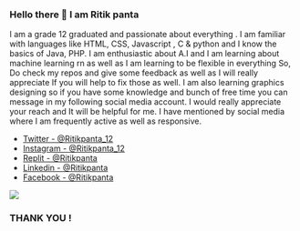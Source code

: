 ### Hello there  👋    I am Ritik panta 

I am a grade 12 graduated and passionate about everything 
. I am familiar with languages like HTML, CSS, Javascript , C & python and I know the basics of Java, PHP. I am enthusiastic about A.I and I am learning about machine learning rn as well as I am learning to be flexible in everything So, Do check my repos and give some feedback 
as well as I will really appreciate If you will help to fix those as well. I am also learning graphics designing so if you have some knowledge and bunch of free time you can message in my following social media account. I would really appreciate your reach and It will be helpful for me. I have mentioned by social media where I am frequently active as well as responsive.

- [ Twitter - @Ritikpanta_12 ](https://twitter.com/Ritikpanta_12) 
- [ Instagram - @Ritikpanta_12 ](https://www.instagram.com/ritikpanta_12/)
- [ Replit - @Ritikpanta ](https://replit.com/@Ritikpanta)
- [ Linkedin - @Ritikpanta ](https://www.linkedin.com/in/ritik-panta-542a76236/)
- [ Facebook - @Ritikpanta ](https://www.facebook.com/ritik.panta.7/)

<img src="https://github-readme-stats.vercel.app/api?username=Ritikpanta&theme=merko&show">


### THANK YOU !
